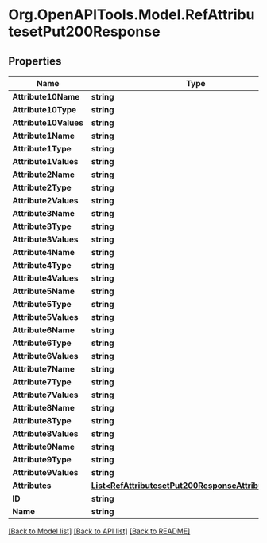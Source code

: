 # Org.OpenAPITools.Model.RefAttributesetPut200Response

## Properties

Name | Type | Description | Notes
------------ | ------------- | ------------- | -------------
**Attribute10Name** | **string** |  | [optional] 
**Attribute10Type** | **string** |  | [optional] 
**Attribute10Values** | **string** |  | [optional] 
**Attribute1Name** | **string** |  | [optional] 
**Attribute1Type** | **string** |  | [optional] 
**Attribute1Values** | **string** |  | [optional] 
**Attribute2Name** | **string** |  | [optional] 
**Attribute2Type** | **string** |  | [optional] 
**Attribute2Values** | **string** |  | [optional] 
**Attribute3Name** | **string** |  | [optional] 
**Attribute3Type** | **string** |  | [optional] 
**Attribute3Values** | **string** |  | [optional] 
**Attribute4Name** | **string** |  | [optional] 
**Attribute4Type** | **string** |  | [optional] 
**Attribute4Values** | **string** |  | [optional] 
**Attribute5Name** | **string** |  | [optional] 
**Attribute5Type** | **string** |  | [optional] 
**Attribute5Values** | **string** |  | [optional] 
**Attribute6Name** | **string** |  | [optional] 
**Attribute6Type** | **string** |  | [optional] 
**Attribute6Values** | **string** |  | [optional] 
**Attribute7Name** | **string** |  | [optional] 
**Attribute7Type** | **string** |  | [optional] 
**Attribute7Values** | **string** |  | [optional] 
**Attribute8Name** | **string** |  | [optional] 
**Attribute8Type** | **string** |  | [optional] 
**Attribute8Values** | **string** |  | [optional] 
**Attribute9Name** | **string** |  | [optional] 
**Attribute9Type** | **string** |  | [optional] 
**Attribute9Values** | **string** |  | [optional] 
**Attributes** | [**List&lt;RefAttributesetPut200ResponseAttributesInner&gt;**](RefAttributesetPut200ResponseAttributesInner.md) |  | [optional] 
**ID** | **string** |  | [optional] 
**Name** | **string** |  | [optional] 

[[Back to Model list]](../README.md#documentation-for-models) [[Back to API list]](../README.md#documentation-for-api-endpoints) [[Back to README]](../README.md)

